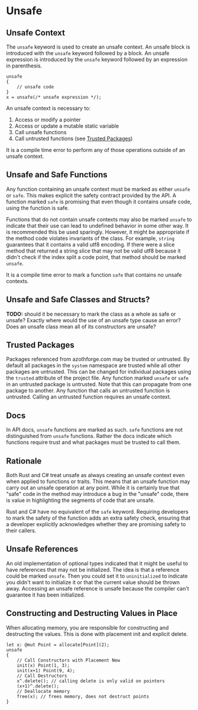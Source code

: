 # Unsafe

## Unsafe Context
The `unsafe` keyword is used to create an unsafe context. An unsafe block is introduced with the `unsafe` keyword followed by a block. An unsafe expression is introduced by the `unsafe` keyword followed by an expression in parenthesis.

```azoth
unsafe
{
    // unsafe code
}
x = unsafe(/* unsafe expression */);
```

An unsafe context is necessary to:

1. Access or modify a pointer
2. Access or update a mutable static variable
3. Call unsafe functions
4. Call untrusted functions (see [Trusted Packages](#TrustedPackages))

It is a compile time error to perform any of those operations outside of an unsafe context.

## Unsafe and Safe Functions

Any function containing an unsafe context must be marked as either `unsafe` or `safe`. This makes explicit the safety contract provided by the API. A function marked `safe` is promising that even though it contains unsafe code, using the function is safe.

Functions that do not contain unsafe contexts may also be marked `unsafe` to indicate that their use can lead to undefined behavior in some other way. It is recommended this be used sparingly. However, it might be appropriate if the method code violates invariants of the class. For example, `string` guarantees that it contains a valid utf8 encoding. If there were a slice method that returned a string slice that may not be valid utf8 because it didn't check if the index split a code point, that method should be marked `unsafe`.

It is a compile time error to mark a function `safe` that contains no unsafe contexts.

## Unsafe and Safe Classes and Structs?

**TODO:** should it be necessary to mark the class as a whole as safe or unsafe? Exactly where would the use of an unsafe type cause an error? Does an unsafe class mean all of its constructors are unsafe?

## Trusted Packages

Packages referenced from azothforge.com may be trusted or untrusted. By default all packages in the `system` namespace are trusted while all other packages are untrusted. This can be changed for individual packages using the `trusted` attribute of the project file. Any function marked `unsafe` or `safe` in an untrusted package is untrusted. Note that this can propagate from one package to another. Any function that calls an untrusted function is untrusted. Calling an untrusted function requires an unsafe context.

## Docs

In API docs, `unsafe` functions are marked as such. `safe` functions are not distinguished from `unsafe` functions. Rather the docs indicate which functions require trust and what packages must be trusted to call them.

## Rationale

Both Rust and C# treat unsafe as always creating an unsafe context even when applied to functions or traits. This means that an unsafe function may carry out an unsafe operation at any point. While it is certainly true that "safe" code in the method may introduce a bug in the "unsafe" code, there is value in highlighting the segments of code that are unsafe.

Rust and C# have no equivalent of the `safe` keyword. Requiring developers to mark the safety of the function adds an extra safety check, ensuring that a developer explicitly acknowledges whether they are promising safety to their callers.

## Unsafe References

An old implementation of optional types indicated that it might be useful to have references that may not be initialized. The idea is that a reference could be marked `unsafe`. Then you could set it to `uninitialized` to indicate you didn't want to initialize it or that the current value should be thrown away. Accessing an unsafe reference is unsafe because the compiler can't guarantee it has been initialized.

## Constructing and Destructing Values in Place

When allocating memory, you are responsible for constructing and destructing the values. This is done with placement init and explicit delete.

```azoth
let x: @mut Point = allocate[Point](2);
unsafe
{
    // Call Constructors with Placement New
    init(x) Point(1, 3);
    init(x+1) Point(9, 4);
    // Call Destructors
    x^.delete(); // calling delete is only valid on pointers
    (x+1)^.delete();
    // Deallocate memory
    free(x); // frees memory, does not destruct points
}
```
